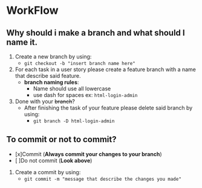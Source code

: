 # WorkFlow

## Why should i make a branch and what should I name it.
1. Create a new branch by using:
   - `git checkout -b "insert branch name here"`
2. For each task in a user story please create a feature branch with a name that describe said feature.
   - **branch naming rules**:
      - Name should use all lowercase
      - use dash for spaces ex: `html-login-admin`
3. Done with your ~~branch~~?
   - After finishing the task of your feature please delete said branch by using:
     - `git branch -D html-login-admin`

## To commit or not to commit?
- [x]Commit (**Always commit your changes to your branch**)
- [ ]Do not commit (**Look above**)
1. Create a commit by using:
   - `git commit -m "message that describe the changes you made"`
